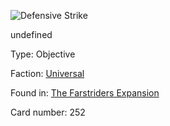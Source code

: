
![Defensive Strike](https://warhammerunderworlds.com/wp-content/uploads/sites/6/2018/03/252_ENG.png)

undefined

Type: Objective

Faction: [Universal](/factions/universal.md)

Found in: [The Farstriders Expansion](/locations/the-farstriders-expansion.md)

Card number: 252
